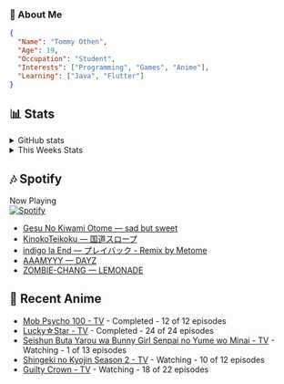 ### 👋 About Me
```json
{
  "Name": "Tommy Othen",
  "Age": 19,
  "Occupation": "Student",
  "Interests": ["Programming", "Games", "Anime"],
  "Learning": ["Java", "Flutter"]
}
```

## 📊 Stats
<details>
  <summary>GitHub stats</summary>
  <a href="https://github.com/anuraghazra/github-readme-stats">
    <img src="https://github-readme-stats.vercel.app/api?username=DaSushiAsian&show_icons=true&count_private=true&hide=prs,issues">
  </a>
</details>

<details>
  <summary>This Weeks Stats</summary>
  <a href="https://github.com/anuraghazra/github-readme-stats">
    <img src="https://github-readme-stats.vercel.app/api/wakatime?username=DaSushiAsian&cache_seconds=1800&custom_title=Top Languages">
  </a>
</details>

## 🎶 Spotify
Now Playing\
[![Spotify](https://novatorem-dasushiasian.vercel.app/api/spotify)](https://open.spotify.com/user/g90805640970)
<!-- LASTFM:START -->
* [Gesu No Kiwami Otome — sad but sweet](https://www.last.fm/music/Gesu+No+Kiwami+Otome/_/sad+but+sweet)
* [KinokoTeikoku — 国道スロープ](https://www.last.fm/music/KinokoTeikoku/_/%E5%9B%BD%E9%81%93%E3%82%B9%E3%83%AD%E3%83%BC%E3%83%97)
* [indigo la End — プレイバック - Remix by Metome](https://www.last.fm/music/indigo+la+End/_/%E3%83%97%E3%83%AC%E3%82%A4%E3%83%90%E3%83%83%E3%82%AF+-+Remix+by+Metome)
* [AAAMYYY — DAYZ](https://www.last.fm/music/AAAMYYY/_/DAYZ)
* [ZOMBIE-CHANG — LEMONADE](https://www.last.fm/music/ZOMBIE-CHANG/_/LEMONADE)<!-- LASTFM:END -->

## 🗻 Recent Anime
<!-- ANIME-LIST:START -->
* [Mob Psycho 100 - TV](https://myanimelist.net/anime/32182/Mob_Psycho_100) - Completed - 12 of 12 episodes
* [Lucky☆Star - TV](https://myanimelist.net/anime/1887/Lucky☆Star) - Completed - 24 of 24 episodes
* [Seishun Buta Yarou wa Bunny Girl Senpai no Yume wo Minai - TV](https://myanimelist.net/anime/37450/Seishun_Buta_Yarou_wa_Bunny_Girl_Senpai_no_Yume_wo_Minai) - Watching - 1 of 13 episodes
* [Shingeki no Kyojin Season 2 - TV](https://myanimelist.net/anime/25777/Shingeki_no_Kyojin_Season_2) - Watching - 10 of 12 episodes
* [Guilty Crown - TV](https://myanimelist.net/anime/10793/Guilty_Crown) - Watching - 18 of 22 episodes<!-- ANIME-LIST:END -->